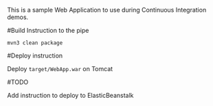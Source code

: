 This is a sample Web Application to use during Continuous Integration demos.

#Build Instruction to the pipe





```
mvn3 clean package
```



#Deploy instruction



Deploy ```target/WebApp.war``` on Tomcat
 
#TODO
 
Add instruction to deploy to ElasticBeanstalk
